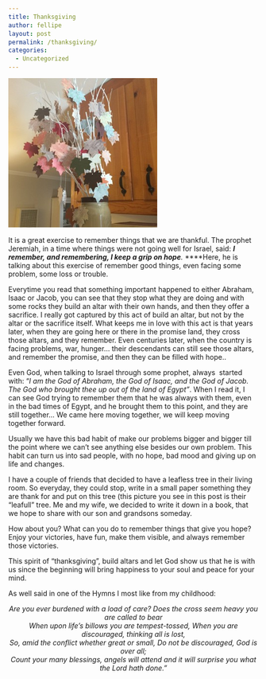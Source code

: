 ```yaml
---
title: Thanksgiving
author: fellipe
layout: post
permalink: /thanksgiving/
categories:
  - Uncategorized
---
```

[<img class="aligncenter" alt="10256495_800042343390840_2508863785232486101_n" src="/img/posts/2014/11/10256495_800042343390840_2508863785232486101_n-300x300.jpg" width="300" height="300" />][1]

It is a great exercise to remember things that we are thankful. The prophet Jeremiah, in a time where things were not going well for Israel, said: ***I remember, and remembering, I keep a grip on hope**.* ****Here, he is talking about this exercise of remember good things, even facing some problem, some loss or trouble.

Everytime you read that something important happened to either Abraham, Isaac or Jacob, you can see that they stop what they are doing and with some rocks they build an altar with their own hands, and then they offer a sacrifice. I really got captured by this act of build an altar, but not by the altar or the sacrifice itself. What keeps me in love with this act is that years later, when they are going here or there in the promise land, they cross those altars, and they remember. Even centuries later, when the country is facing problems, war, hunger&#8230; their descendants can still see those altars, and remember the promise, and then they can be filled with hope..

Even God, when talking to Israel through some prophet, always  started with: &#8220;*I am the God of Abraham, the God of Isaac, and the God of Jacob. The God who brought thee up out of the land of Egypt&#8221;*. When I read it, I can see God trying to remember them that he was always with them, even in the bad times of Egypt, and he brought them to this point, and they are still together&#8230; We came here moving together, we will keep moving together forward.

Usually we have this bad habit of make our problems bigger and bigger till the point where we can&#8217;t see anything else besides our own problem. This habit can turn us into sad people, with no hope, bad mood and giving up on life and changes.

I have a couple of friends that decided to have a leafless tree in their living room. So everyday, they could stop, write in a small paper something they are thank for and put on this tree (this picture you see in this post is their &#8220;leafull&#8221; tree. Me and my wife, we decided to write it down in a book, that we hope to share with our son and grandsons someday.

How about you? What can you do to remember things that give you hope? Enjoy your victories, have fun, make them visible, and always remember those victories.

This spirit of &#8220;thanksgiving&#8221;, build altars and let God show us that he is with us since the beginning will bring happiness to your soul and peace for your mind.

As well said in one of the Hymns I most like from my childhood:

<p style="text-align: center;">
  <em>Are you ever burdened with a load of care? Does the cross seem heavy you are called to bear<br /> </em><em>When upon life’s billows you are tempest-tossed, When you are discouraged, thinking all is lost,<br /> </em><em>So, amid the conflict whether great or small, Do not be discouraged, God is over all;<br /> </em><em>Count your many blessings, angels will attend and it will surprise you what the Lord hath done.&#8221;</em>
</p>

 [1]: /img/posts/2014/11/10256495_800042343390840_2508863785232486101_n.jpg